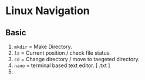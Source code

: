 # Linux Navigation

## Basic
1. ``mkdir`` = Make Directory.
2. ``ls`` = Current position / check file status. 
3. ``cd`` = Change directory / move to taegeted directory.
4. ``nano`` = terminal based text editor. [ .txt ] 
5. 